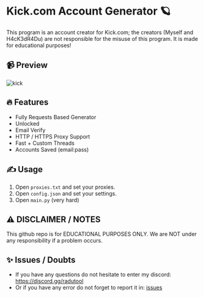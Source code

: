 # Kick.com Account Generator 🪐
This program is an account creator for Kick.com; the creators (Myself and H4cK3dR4Du) are not responsible for the misuse of this program. It is made for educational purposes!

## 📹 Preview

![kick](https://github.com/H4cK3dR4Du/Discord-Member-Booster/assets/118562174/79b42ff9-04ed-4511-9ff0-6209893e8d00)

## 🔥 Features
- Fully Requests Based Generator
- Unlocked 
- Email Verify
- HTTP / HTTPS Proxy Support
- Fast + Custom Threads
- Accounts Saved (email:pass)

## ✍️ Usage
1. Open `proxies.txt` and set your proxies.
2. Open `config.json` and set your settings.
3. Open `main.py` (very hard)

## ⚠️ DISCLAIMER / NOTES
This github repo is for EDUCATIONAL PURPOSES ONLY. We are NOT under any responsibility if a problem occurs.

## ✨ Issues / Doubts

- If you have any questions do not hesitate to enter my discord: https://discord.gg/radutool
- Or if you have any error do not forget to report it in: [issues](https://github.com/PyController/Kick-Account-Generator/issues)
